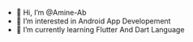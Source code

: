 - 👋 Hi, I’m @Amine-Ab
- 👀 I’m interested in Android App Developement 
- 🌱 I’m currently learning Flutter And Dart Language
<!---
Amine-Ab/Amine-Ab is a ✨ special ✨ repository because its `README.md` (this file) appears on your GitHub profile.
You can click the Preview link to take a look at your changes.
--->
